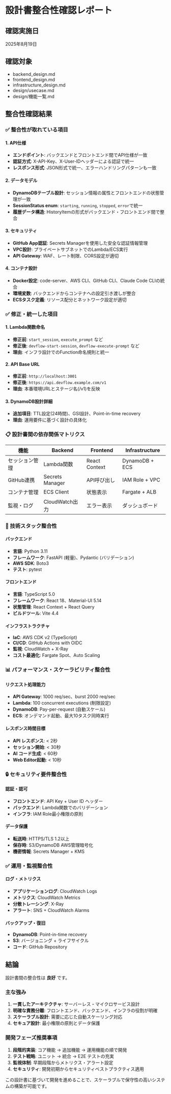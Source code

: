 # 設計書整合性確認レポート

## 確認実施日
2025年8月19日

## 確認対象
- backend_design.md
- frontend_design.md  
- infrastructure_design.md
- design/usecase.md
- design/機能一覧.md

## 整合性確認結果

### ✅ 整合性が取れている項目

#### 1. API仕様
- **エンドポイント**: バックエンドとフロントエンド間でAPI仕様が一致
- **認証方式**: X-API-Key、X-User-IDヘッダーによる認証で統一
- **レスポンス形式**: JSON形式で統一、エラーハンドリングパターンも一致

#### 2. データモデル
- **DynamoDBテーブル設計**: セッション情報の属性とフロントエンドの状態管理が一致
- **SessionStatus enum**: `starting`, `running`, `stopped`, `error`で統一
- **履歴データ構造**: HistoryItemの形式がバックエンド・フロントエンド間で整合

#### 3. セキュリティ
- **GitHub App認証**: Secrets Managerを使用した安全な認証情報管理
- **VPC設計**: プライベートサブネットでのLambda/ECS実行
- **API Gateway**: WAF、レート制限、CORS設定が適切

#### 4. コンテナ設計  
- **Docker設定**: code-server、AWS CLI、GitHub CLI、Claude Code CLIの統合
- **環境変数**: バックエンドからコンテナへの設定引き渡しが整合
- **ECSタスク定義**: リソース配分とネットワーク設定が適切

### ✅ 修正・統一した項目

#### 1. Lambda関数命名
- **修正前**: `start_session`, `execute_prompt` など
- **修正後**: `devflow-start-session`, `devflow-execute-prompt` など
- **理由**: インフラ設計でのFunction命名規則と統一

#### 2. API Base URL
- **修正前**: `http://localhost:3001`
- **修正後**: `https://api.devflow.example.com/v1`
- **理由**: 本番環境URLとステージ名(/v1)を反映

#### 3. DynamoDB設計詳細
- **追加項目**: TTL設定(24時間)、GSI設計、Point-in-time recovery
- **理由**: 運用要件に基づく設計の具体化

### 📋 設計書間の依存関係マトリクス

| 機能 | Backend | Frontend | Infrastructure |
|------|---------|----------|----------------|
| セッション管理 | Lambda関数 | React Context | DynamoDB + ECS |
| GitHub連携 | Secrets Manager | API呼び出し | IAM Role + VPC |
| コンテナ管理 | ECS Client | 状態表示 | Fargate + ALB |
| 監視・ログ | CloudWatch出力 | エラー表示 | ダッシュボード |

### 🔧 技術スタック整合性

#### バックエンド
- **言語**: Python 3.11
- **フレームワーク**: FastAPI (軽量)、Pydantic (バリデーション)
- **AWS SDK**: Boto3
- **テスト**: pytest

#### フロントエンド  
- **言語**: TypeScript 5.0
- **フレームワーク**: React 18、Material-UI 5.14
- **状態管理**: React Context + React Query
- **ビルドツール**: Vite 4.4

#### インフラストラクチャ
- **IaC**: AWS CDK v2 (TypeScript)
- **CI/CD**: GitHub Actions with OIDC
- **監視**: CloudWatch + X-Ray
- **コスト最適化**: Fargate Spot、Auto Scaling

### 📊 パフォーマンス・スケーラビリティ整合性

#### リクエスト処理能力
- **API Gateway**: 1000 req/sec、burst 2000 req/sec
- **Lambda**: 100 concurrent executions (制限設定)
- **DynamoDB**: Pay-per-request (自動スケール)
- **ECS**: オンデマンド起動、最大10タスク同時実行

#### レスポンス時間目標
- **API レスポンス**: < 2秒
- **セッション開始**: < 30秒
- **AI コード生成**: < 60秒
- **Web Editor起動**: < 10秒

### 🔒 セキュリティ要件整合性

#### 認証・認可
- **フロントエンド**: API Key + User ID ヘッダー
- **バックエンド**: Lambda関数でのバリデーション
- **インフラ**: IAM Role最小権限の原則

#### データ保護
- **転送時**: HTTPS/TLS 1.2以上
- **保存時**: S3/DynamoDB AWS管理暗号化
- **機密情報**: Secrets Manager + KMS

### ✅ 運用・監視整合性

#### ログ・メトリクス
- **アプリケーションログ**: CloudWatch Logs
- **メトリクス**: CloudWatch Metrics
- **分散トレーシング**: X-Ray
- **アラート**: SNS + CloudWatch Alarms

#### バックアップ・復旧
- **DynamoDB**: Point-in-time recovery
- **S3**: バージョニング + ライフサイクル
- **コード**: GitHub Repository

## 結論

設計書間の整合性は **良好** です。

### 主な強み
1. **一貫したアーキテクチャ**: サーバーレス・マイクロサービス設計
2. **明確な責務分離**: フロントエンド、バックエンド、インフラの役割が明確
3. **スケーラブル設計**: 需要に応じた自動スケーリング対応
4. **セキュア設計**: 最小権限の原則とデータ保護

### 開発フェーズ推奨事項
1. **段階的実装**: コア機能 → 追加機能 → 運用機能の順で開発
2. **テスト戦略**: ユニット → 統合 → E2E テストの充実
3. **監視体制**: 早期段階からメトリクス・アラート設定
4. **セキュリティ**: 開発初期からセキュリティベストプラクティス適用

この設計書に基づいて開発を進めることで、スケーラブルで保守性の高いシステムの構築が可能です。